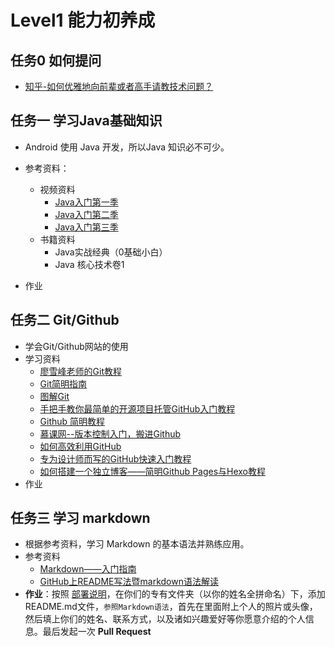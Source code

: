 ﻿# Level1 能力初养成


## 任务0 如何提问
* [知乎-如何优雅地向前辈或者高手请教技术问题？](https://www.zhihu.com/question/25464141)


## 任务一 学习Java基础知识
- Android 使用 Java 开发，所以Java 知识必不可少。

- 参考资料：
  - 视频资料
    * [Java入门第一季](https://www.imooc.com/learn/85)
    * [Java入门第二季](https://www.imooc.com/learn/124)
    * [Java入门第三季](https://www.imooc.com/learn/110)
  - 书籍资料
    * Java实战经典（0基础小白）
    * Java 核心技术卷1 
- 作业

## 任务二  Git/Github
- 学会Git/Github网站的使用
- 学习资料
  *   [廖雪峰老师的Git教程][1]
  *   [Git简明指南][2]
  *   [图解Git][3]
  *   [手把手教你最简单的开源项目托管GitHub入门教程][4]
  *   [ Github 简明教程][5]
  *   [ 慕课网--版本控制入门，搬进Github][6]
  *   [如何高效利用GitHub][7]
  *   [专为设计师而写的GitHub快速入门教程][8]
  *   [如何搭建一个独立博客——简明Github Pages与Hexo教程][9]
- 作业




[1]:http://www.liaoxuefeng.com/wiki/0013739516305929606dd18361248578c67b8067c8c017b000/
[2]:http://www.bootcss.com/p/git-guide/
[3]:http://marklodato.github.io/visual-git-guide/index-zh-cn.html
[4]:http://jingyan.baidu.com/article/f7ff0bfc7181492e27bb1360.html
[5]:http://www.runoob.com/w3cnote/git-guide.html
[6]:http://www.imooc.com/learn/390
[7]:http://www.yangzhiping.com/tech/github.html
[8]:http://www.ui.cn/detail/20957.html
[9]:http://www.jianshu.com/p/05289a4bc8b2

## 任务三 学习 markdown 
 - 根据参考资料，学习 Markdown 的基本语法并熟练应用。
- 参考资料
   *   [Markdown——入门指南](http://www.jianshu.com/p/1e402922ee32/)
   *   [GitHub上README写法暨markdown语法解读](http://www.tuicool.com/articles/zIJrEjn)
- **作业**：按照 [部署说明](https://github.com/CQUPTBeeAndroid/2018Android-Study)，在你们的专有文件夹（以你的姓名全拼命名）下，添加README.md文件，`参照Markdown语法`，首先在里面附上个人的照片或头像，然后填上你们的姓名、联系方式，以及诸如兴趣爱好等你愿意介绍的个人信息。最后发起一次 **Pull Request**




